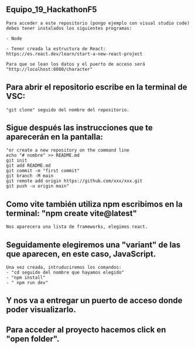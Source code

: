 
## Equipo_19_HackathonF5
```
Para acceder a este repositorio (pongo ejemplo con visual studio code) debes tener instalados los siguientes programas: 

- Node

- Tener creada la estructura de React:
https://es.react.dev/learn/start-a-new-react-project

Para que se lean los datos y el puerto de acceso será "http://localhost:8080/character"
```


## Para abrir el repositorio escribe en la terminal de VSC:
```
"git clone" seguido del nombre del repositorio.
```

## Sigue después las instrucciones que te aparecerán en la pantalla:
```
"or create a new repository on the command line
echo "# nombre" >> README.md
git init
git add README.md
git commit -m "first commit"
git branch -M main
git remote add origin https://github.com/xxx/xxx.git
git push -u origin main"
```

## Como vite también utiliza npm escribimos en la terminal: "npm create vite@latest"

```
Nos aparecera una lista de frameworks, elegimos react.
```

## Seguidamente elegiremos una "variant" de las que aparecen, en este caso, JavaScript.

```
Una vez creada, intruduciremos los comandos:
- "cd seguido del nombre que hayamos elegido"
- "npm install"
- " npm run dev"
```

## Y nos va a entregar un puerto de acceso donde poder visualizarlo.

## Para acceder al proyecto hacemos click en "open folder".
